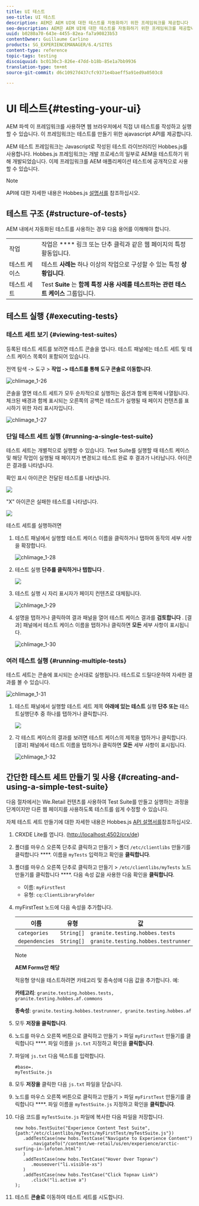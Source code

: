 ```yaml
---
title: UI 테스트
seo-title: UI 테스트
description: AEM은 AEM UI에 대한 테스트를 자동화하기 위한 프레임워크를 제공합니다
seo-description: AEM은 AEM UI에 대한 테스트를 자동화하기 위한 프레임워크를 제공합니다
uuid: b0280a70-643e-4455-82ea-fa7a90823b53
contentOwner: Guillaume Carlino
products: SG_EXPERIENCEMANAGER/6.4/SITES
content-type: reference
topic-tags: testing
discoiquuid: bc0130c3-826e-47dd-b18b-85e1a7bb9936
translation-type: tm+mt
source-git-commit: d6c10927d437cfc9371e4baeff5a91ed9a0503c8

---
```



# UI 테스트{#testing-your-ui}

AEM 파섹 이 프레임워크를 사용하면 웹 브라우저에서 직접 UI 테스트를 작성하고 실행할 수 있습니다. 이 프레임워크는 테스트를 만들기 위한 ajavascript API를 제공합니다.

AEM 테스트 프레임워크는 Javascript로 작성된 테스트 라이브러리인 Hobbes.js를 사용합니다. Hobbes.js 프레임워크는 개발 프로세스의 일부로 AEM을 테스트하기 위해 개발되었습니다. 이제 프레임워크를 AEM 애플리케이션 테스트에 공개적으로 사용할 수 있습니다.

>[!NOTE]
>
>API에 대한 자세한 내용은 Hobbes.js [설명서를](https://helpx.adobe.com/experience-manager/6-4/sites/developing/using/reference-materials/test-api/index.html) 참조하십시오.

## 테스트 구조 {#structure-of-tests}

AEM 내에서 자동화된 테스트를 사용하는 경우 다음 용어를 이해해야 합니다.

|  |  |
|---|---|
| 작업 | 작업은 **** 링크 또는 단추 클릭과 같은 웹 페이지의 특정 활동입니다. |
| 테스트 케이스 | 테스트 **사례는** 하나 이상의 작업으로 구성할 수 있는 특정 **상황입니다**. |
| 테스트 세트 | Test **Suite** 는 **함께 특정 사용 사례를 테스트하는 관련 테스트 케이스** 그룹입니다. |

## 테스트 실행 {#executing-tests}

### 테스트 세트 보기 {#viewing-test-suites}

등록된 테스트 세트를 보려면 테스트 콘솔을 엽니다. 테스트 패널에는 테스트 세트 및 테스트 케이스 목록이 포함되어 있습니다.

전역 탐색 -> 도구 > **작업 -> 테스트를 통해 도구 콘솔로 이동합니다**.

![chlimage_1-26](assets/chlimage_1-26.png)

콘솔을 열면 테스트 세트가 모두 순차적으로 실행하는 옵션과 함께 왼쪽에 나열됩니다. 체크된 배경과 함께 표시되는 오른쪽의 공백은 테스트가 실행될 때 페이지 컨텐츠를 표시하기 위한 자리 표시자입니다.

![chlimage_1-27](assets/chlimage_1-27.png)

### 단일 테스트 세트 실행 {#running-a-single-test-suite}

테스트 세트는 개별적으로 실행할 수 있습니다. Test Suite를 실행할 때 테스트 케이스 및 해당 작업이 실행될 때 페이지가 변경되고 테스트 완료 후 결과가 나타납니다. 아이콘은 결과를 나타냅니다.

확인 표시 아이콘은 전달된 테스트를 나타냅니다.

![](do-not-localize/chlimage_1-5.png)

&quot;X&quot; 아이콘은 실패한 테스트를 나타냅니다.

![](do-not-localize/chlimage_1-6.png)

테스트 세트를 실행하려면

1. 테스트 패널에서 실행할 테스트 케이스 이름을 클릭하거나 탭하여 동작의 세부 사항을 확장합니다.

   ![chlimage_1-28](assets/chlimage_1-28.png)

1. 테스트 실행 **단추를 클릭하거나 탭합니다** .

   ![](do-not-localize/chlimage_1-7.png)

1. 테스트 실행 시 자리 표시자가 페이지 컨텐츠로 대체됩니다.

   ![chlimage_1-29](assets/chlimage_1-29.png)

1. 설명을 탭하거나 클릭하여 결과 패널을 열어 테스트 케이스 결과를 **검토합니다** . [결과] 패널에서 테스트 케이스 이름을 탭하거나 클릭하면 **모든** 세부 사항이 표시됩니다.

   ![chlimage_1-30](assets/chlimage_1-30.png)

### 여러 테스트 실행 {#running-multiple-tests}

테스트 세트는 콘솔에 표시되는 순서대로 실행됩니다. 테스트로 드릴다운하여 자세한 결과를 볼 수 있습니다.

![chlimage_1-31](assets/chlimage_1-31.png)

1. 테스트 패널에서 실행할 테스트 세트 제목 **아래에 있는 테스트** 실행 **단추 또는** 테스트실행단추 중 하나를 탭하거나 클릭합니다.

   ![](do-not-localize/chlimage_1-8.png)

1. 각 테스트 케이스의 결과를 보려면 테스트 케이스의 제목을 탭하거나 클릭합니다. [결과] 패널에서 테스트 이름을 탭하거나 클릭하면 **모든** 세부 사항이 표시됩니다.

   ![chlimage_1-32](assets/chlimage_1-32.png)

## 간단한 테스트 세트 만들기 및 사용 {#creating-and-using-a-simple-test-suite}

다음 절차에서는 We.Retail 컨텐츠를 [](/help/sites-developing/we-retail.md)사용하여 Test Suite를 만들고 실행하는 과정을 단계이지만 다른 웹 페이지를 사용하도록 테스트를 쉽게 수정할 수 있습니다.

자체 테스트 세트 만들기에 대한 자세한 내용은 Hobbes.js [API 설명서를](https://helpx.adobe.com/experience-manager/6-4/sites/developing/using/reference-materials/test-api/index.html)참조하십시오.

1. CRXDE Lite를 엽니다. ([http://localhost:4502/crx/de](http://localhost:4502/crx/de))
1. 폴더를 마우스 오른쪽 단추로 클릭하고 만들기 > 폴더 `/etc/clientlibs` 만들기를 클릭합니다 ****. 이름을 `myTests` 입력하고 확인을 **클릭합니다**.
1. 폴더를 마우스 오른쪽 단추로 클릭하고 만들기 > `/etc/clientlibs/myTests` 노드 만들기를 클릭합니다 ****. 다음 속성 값을 사용한 다음 확인을 **클릭합니다**.

   * 이름: `myFirstTest`
   * 유형: `cq:ClientLibraryFolder`

1. myFirstTest 노드에 다음 속성을 추가합니다.

   | 이름 | 유형 | 값 |
   |---|---|---|
   | `categories` | `String[]` | `granite.testing.hobbes.tests` |
   | `dependencies` | `String[]` | `granite.testing.hobbes.testrunner` |

   >[!NOTE]
   >
   >**AEM Forms만 해당**
   >
   >적응형 양식을 테스트하려면 카테고리 및 종속성에 다음 값을 추가합니다. 예:
   >
   >**카테고리**: `granite.testing.hobbes.tests, granite.testing.hobbes.af.commons`
   >
   >**종속성**: `granite.testing.hobbes.testrunner, granite.testing.hobbes.af`

1. 모두 **저장을 클릭합니다**.
1. 노드를 마우스 오른쪽 버튼으로 클릭하고 만들기 > 파일 `myFirstTest` 만들기를 클릭합니다 ****. 파일 이름을 `js.txt` 지정하고 확인을 **클릭합니다**.
1. 파일에 `js.txt` 다음 텍스트를 입력합니다.

   ```
   #base=.
   myTestSuite.js
   ```

1. 모두 **저장을** 클릭한 다음 `js.txt` 파일을 닫습니다.
1. 노드를 마우스 오른쪽 버튼으로 클릭하고 만들기 > 파일 `myFirstTest` 만들기를 클릭합니다 ****. 파일 이름을 `myTestSuite.js` 지정하고 확인을 **클릭합니다**.
1. 다음 코드를 `myTestSuite.js` 파일에 복사한 다음 파일을 저장합니다.

   ```
   new hobs.TestSuite("Experience Content Test Suite", {path:"/etc/clientlibs/myTests/myFirstTest/myTestSuite.js"})
      .addTestCase(new hobs.TestCase("Navigate to Experience Content")
         .navigateTo("/content/we-retail/us/en/experience/arctic-surfing-in-lofoten.html")
      )
      .addTestCase(new hobs.TestCase("Hover Over Topnav")
         .mouseover("li.visible-xs")
      )
      .addTestCase(new hobs.TestCase("Click Topnav Link")
         .click("li.active a")
   );
   ```

1. 테스트 **콘솔로** 이동하여 테스트 세트를 시도합니다.


